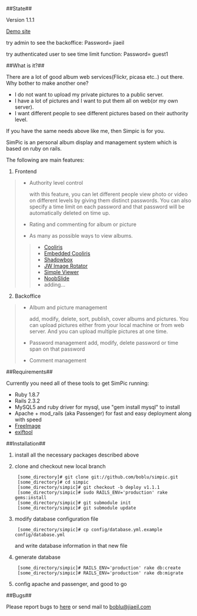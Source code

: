 ##State##

Version 1.1.1

[Demo site](http://demo-simpic.jiaeil.com)

try admin to see the backoffice: Password= jiaeil

try authenticated user to see time limit function: Password= guest1

##What is it?##

There are a lot of good album web services(Flickr, picasa etc..) out there. Why bother to make another one?

* I do not want to upload my private pictures to a public server.
* I have a lot of pictures and I want to put them all on web(or my own server).
* I want different people to see different pictures based on their authority level.

If you have the same needs above like me, then Simpic is for you.

SimPic is an personal album display and management system which is based on ruby on rails.

The following are main features:

1. Frontend

> * Authority level control
>
>	with this feature, you can let different people view photo or video on different levels by giving them distinct passwords. You can also specify a time limit on each password and that password will be automatically deleted on time up.
>
> * Rating and commenting for album or picture
> * As many as possible ways to view albums.
>>
>>	* [Cooliris](http://www.cooliris.com)
>>	* [Embedded Cooliris](http://www.cooliris.com)
>>	* [Shadowbox](http://www.shadowbox-js.com/)
>>	* [JW Image Rotator](http://www.longtailvideo.com/players/jw-image-rotator/)
>>	* [Simple Viewer](http://www.airtightinteractive.com/simpleviewer/)
>>	* [NoobSlide](http://www.efectorelativo.net/laboratory/noobSlide/)
>>	* adding...

2. Backoffice

> * Album and picture management
>
>	add, modify, delete, sort, publish, cover albums and pictures. You can upload pictures either from your local machine or from web server. And you can upload multiple pictures at one time.
> 
> * Password management
> add, modify, delete password or time span on that password
>
> * Comment management

##Requirements##

Currently you need all of these tools to get SimPic running:

* Ruby 1.8.7
* Rails 2.3.2
* MySQL5 and ruby driver for mysql, use "gem install mysql" to install
* Apache + mod_rails (aka Passenger) for fast and easy deployment along with speed
* [FreeImage](http://sf.net/projects/freeimage)
* [exiftool](http://www.sno.phy.queensu.ca/~phil/exiftool/index.html)

##Installation##

1. install all the necessary packages described above

2. clone and checkout new local branch

		[some_directory]# git clone git://github.com/boblu/simpic.git
		[some_directory]# cd simpic
		[some_directory/simpic]# git checkout -b deploy v1.1.1
		[some_directory/simpic]# sudo RAILS_ENV='production' rake gems:install
		[some_directory/simpic]# git submodule init
		[some_directory/simpic]# git submodule update

3. modify database configuration file

		[some_directory/simpic]# cp config/database.yml.example config/database.yml

	and write database information in that new file

4. generate database

		[some_directory/simpic]# RAILS_ENV='production' rake db:create
		[some_directory/simpic]# RAILS_ENV='production' rake db:migrate

5. config apache and passenger, and good to go

##Bugs##

Please report bugs to [here](http://boblu.lighthouseapp.com/projects/24454-simpic/overview) or send mail to boblu@jiaeil.com